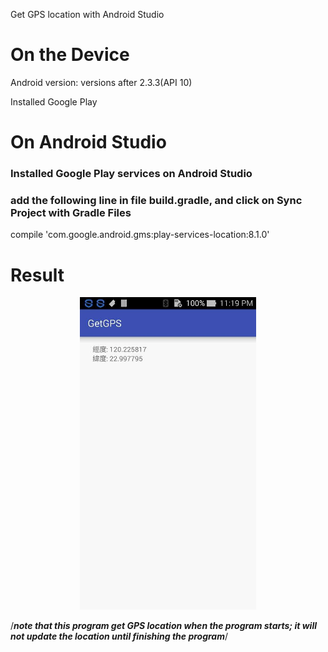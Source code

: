 Get GPS location with Android Studio

# On the Device
Android version: versions after 2.3.3(API 10)

Installed Google Play 

# On Android Studio

### Installed Google Play services on Android Studio

### add the following line in file build.gradle, and click on Sync Project with Gradle Files
compile 'com.google.android.gms:play-services-location:8.1.0'

# Result
<p align="center"/>
<img src="pic/result.jpg" height="500" />

/***note that this program get GPS location when the program starts; it will not update the location until finishing the program***/
